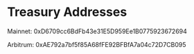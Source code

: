 # Treasury Addresses

Mainnet: 0xD6709cc6BdFb43e31E5D959Ee1B0775923672694

Arbitrum: 0xAE792a7bf5f85A68fFE92BFBfA7a04c72D7CB095

